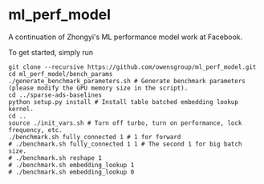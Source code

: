 # ml_perf_model
A continuation of Zhongyi's ML performance model work at Facebook.

To get started, simply run
```
git clone --recursive https://github.com/owensgroup/ml_perf_model.git
cd ml_perf_model/bench_params
./generate_benchmark_parameters.sh # Generate benchmark parameters (please modify the GPU memory size in the script).
cd ../sparse-ads-baselines
python setup.py install # Install table batched embedding lookup kernel.
cd ..
source ./init_vars.sh # Turn off turbo, turn on performance, lock frequency, etc.
./benchmark.sh fully_connected 1 # 1 for forward
# ./benchmark.sh fully_connected 1 1 # The second 1 for big batch size.
# ./benchmark.sh reshape 1
# ./benchmark.sh embedding_lookup 1
# ./benchmark.sh embedding_lookup 0
```
